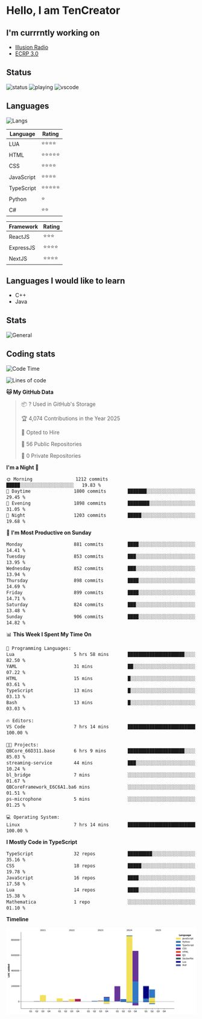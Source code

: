 # Hello, I am TenCreator

## I'm currrntly working on
- [Illusion Radio](https://illusionradio.co.uk/)
- [ECRP 3.0](http://github.com/Emerald-Coast-Roleplay/)

## Status
![status](https://api.statusbadges.me/badge/status/518334475038359555?simple=true&style=for-the-badge)
![playing](https://api.statusbadges.me/badge/playing/518334475038359555?style=for-the-badge)
![vscode](https://api.statusbadges.me/badge/vscode/518334475038359555?style=for-the-badge)

## Languages
![Langs](https://github-readme-stats.vercel.app/api/top-langs/?username=tencreator&layout=compact&theme=radical)


|Language|Rating|
|--------|------|
|LUA|⭐️⭐️⭐️⭐️|
|HTML|⭐️⭐️⭐️⭐️⭐️|
|CSS|⭐️⭐️⭐️⭐️|
|JavaScript|⭐️⭐️⭐️⭐️|
|TypeScript|⭐️⭐️⭐️⭐️⭐️|
|Python|⭐️|
|C#|⭐️⭐️ |

|Framework|Rating|
|--------|------|
|ReactJS|⭐️⭐️⭐|
|ExpressJS|⭐️⭐️⭐️⭐️|
|NextJS|⭐️⭐️⭐⭐️|

## Languages I would like to learn
- C++
- Java

## Stats
![General](https://github-readme-stats.vercel.app/api?username=tencreator&show_icons=true&theme=radical)

## Coding stats

<!--START_SECTION:waka-->
![Code Time](http://img.shields.io/badge/Code%20Time-637%20hrs%2016%20mins-blue)

![Lines of code](https://img.shields.io/badge/From%20Hello%20World%20I%27ve%20Written-2.4%20million%20lines%20of%20code-blue)

**🐱 My GitHub Data** 

> 📦 ? Used in GitHub's Storage 
 > 
> 🏆 4,074 Contributions in the Year 2025
 > 
> 💼 Opted to Hire
 > 
> 📜 56 Public Repositories 
 > 
> 🔑 0 Private Repositories 
 > 
**I'm a Night 🦉** 

```text
🌞 Morning                1212 commits        █████░░░░░░░░░░░░░░░░░░░░   19.83 % 
🌆 Daytime                1800 commits        ███████░░░░░░░░░░░░░░░░░░   29.45 % 
🌃 Evening                1898 commits        ████████░░░░░░░░░░░░░░░░░   31.05 % 
🌙 Night                  1203 commits        █████░░░░░░░░░░░░░░░░░░░░   19.68 % 
```
📅 **I'm Most Productive on Sunday** 

```text
Monday                   881 commits         ████░░░░░░░░░░░░░░░░░░░░░   14.41 % 
Tuesday                  853 commits         ███░░░░░░░░░░░░░░░░░░░░░░   13.95 % 
Wednesday                852 commits         ███░░░░░░░░░░░░░░░░░░░░░░   13.94 % 
Thursday                 898 commits         ████░░░░░░░░░░░░░░░░░░░░░   14.69 % 
Friday                   899 commits         ████░░░░░░░░░░░░░░░░░░░░░   14.71 % 
Saturday                 824 commits         ███░░░░░░░░░░░░░░░░░░░░░░   13.48 % 
Sunday                   906 commits         ████░░░░░░░░░░░░░░░░░░░░░   14.82 % 
```


📊 **This Week I Spent My Time On** 

```text
💬 Programming Languages: 
Lua                      5 hrs 58 mins       █████████████████████░░░░   82.50 % 
YAML                     31 mins             ██░░░░░░░░░░░░░░░░░░░░░░░   07.22 % 
HTML                     15 mins             █░░░░░░░░░░░░░░░░░░░░░░░░   03.61 % 
TypeScript               13 mins             █░░░░░░░░░░░░░░░░░░░░░░░░   03.13 % 
Bash                     13 mins             █░░░░░░░░░░░░░░░░░░░░░░░░   03.03 % 

🔥 Editors: 
VS Code                  7 hrs 14 mins       █████████████████████████   100.00 % 

🐱‍💻 Projects: 
QBCore_66D311.base       6 hrs 9 mins        █████████████████████░░░░   85.03 % 
streaming-service        44 mins             ███░░░░░░░░░░░░░░░░░░░░░░   10.24 % 
bl_bridge                7 mins              ░░░░░░░░░░░░░░░░░░░░░░░░░   01.67 % 
QBCoreFramework_E6C6A1.ba6 mins              ░░░░░░░░░░░░░░░░░░░░░░░░░   01.51 % 
ps-microphone            5 mins              ░░░░░░░░░░░░░░░░░░░░░░░░░   01.25 % 

💻 Operating System: 
Linux                    7 hrs 14 mins       █████████████████████████   100.00 % 
```

**I Mostly Code in TypeScript** 

```text
TypeScript               32 repos            █████████░░░░░░░░░░░░░░░░   35.16 % 
CSS                      18 repos            █████░░░░░░░░░░░░░░░░░░░░   19.78 % 
JavaScript               16 repos            ████░░░░░░░░░░░░░░░░░░░░░   17.58 % 
Lua                      14 repos            ████░░░░░░░░░░░░░░░░░░░░░   15.38 % 
Mathematica              1 repo              ░░░░░░░░░░░░░░░░░░░░░░░░░   01.10 % 
```



**Timeline**

![Lines of Code chart](https://raw.githubusercontent.com/tencreator/tencreator/main/assets/bar_graph.png)


<!--END_SECTION:waka-->
